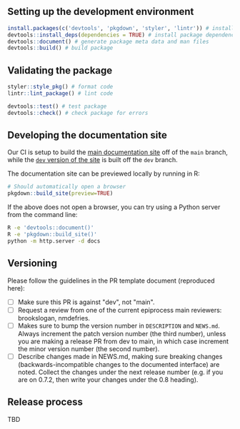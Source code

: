 ## Setting up the development environment

```r
install.packages(c('devtools', 'pkgdown', 'styler', 'lintr')) # install dev dependencies
devtools::install_deps(dependencies = TRUE) # install package dependencies
devtools::document() # generate package meta data and man files
devtools::build() # build package
```

## Validating the package

```r
styler::style_pkg() # format code
lintr::lint_package() # lint code

devtools::test() # test package
devtools::check() # check package for errors
```

## Developing the documentation site

Our CI is setup to build the [main documentation site](https://cmu-delphi.github.io/epidatr/) off of the `main` branch, while the [`dev` version of the site](https://cmu-delphi.github.io/epidatr/dev) is built off the `dev` branch.

The documentation site can be previewed locally by running in R:

```r
# Should automatically open a browser
pkgdown::build_site(preview=TRUE)
```

If the above does not open a browser, you can try using a Python server from the command line:

```bash
R -e 'devtools::document()'
R -e 'pkgdown::build_site()'
python -m http.server -d docs
```

## Versioning

Please follow the guidelines in the PR template document (reproduced here):

- [ ] Make sure this PR is against "dev", not "main".
- [ ] Request a review from one of the current epiprocess main reviewers:
      brookslogan, nmdefries.
- [ ] Makes sure to bump the version number in `DESCRIPTION` and `NEWS.md`.
      Always increment the patch version number (the third number), unless you are
      making a release PR from dev to main, in which case increment the minor
      version number (the second number).
- [ ] Describe changes made in NEWS.md, making sure breaking changes
      (backwards-incompatible changes to the documented interface) are noted.
      Collect the changes under the next release number (e.g. if you are on
      0.7.2, then write your changes under the 0.8 heading).

## Release process

TBD
